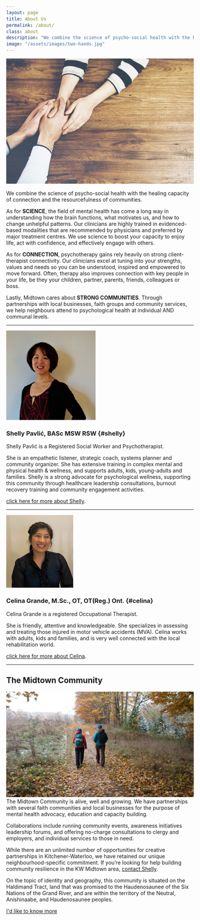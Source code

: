 ```yaml
---
layout: page
title: About Us
permalink: /about/
class: about
description: "We combine the science of psycho-social health with the healing capacity of connection and the resourcefulness of communities."
image: "/assets/images/two-hands.jpg"
---
```


<img src="/assets/images/two-hands.jpg" alt="" class="image-float float-right">

We combine the science of psycho-social health with the healing capacity of connection and the resourcefulness of communities.

As for **SCIENCE**, the field of mental health has come a long way in understanding how the brain functions, what motivates us, and how to change unhelpful patterns. Our clinicians are highly trained in evidenced-based modalities that are recommended by physicians and preferred by major treatment centres. We use science to boost your capacity to enjoy life, act with confidence, and effectively engage with others.

As for **CONNECTION**, psychotherapy gains rely heavily on strong client-therapist connectivity. Our clinicians excel at tuning into your strengths, values and needs so you can be understood, inspired and empowered to move forward. Often, therapy also improves connection with key people in your life, be they your children, partner, parents, friends, colleagues or boss.

Lastly, Midtown cares about **STRONG COMMUNITIES**. Through partnerships with local businesses, faith groups and community services, we help neighbours attend to psychological health at individual AND communal levels.

-------

<img src="/assets/images/shelly-1.jpg" alt="" style="max-width: 240px;" class="image-float float-left">

### Shelly Pavlić, BASc MSW RSW {#shelly}


Shelly Pavlić is a Registered Social Worker and Psychotherapist. 

She is an empathetic listener, strategic coach, systems planner and community organizer. She has extensive training in complex mental and physical health & wellness, and supports adults, kids, young-adults and families. Shelly is a strong advocate for psychological wellness, supporting this community through healthcare leadership consultations, burnout recovery training and community engagement activities.

[click here for more about Shelly](/about/shelly).

-------


<img src="/assets/images/celina2straight.jpg" alt="" style="max-width: 180px;" class="image-float float-right">

### Celina Grande, M.Sc., OT, OT(Reg.) Ont. {#celina}


Celina Grande is a registered Occupational Therapist. 

She is friendly, attentive and knowledgeable. She specializes in assessing and treating those injured in motor vehicle accidents (MVA). Celina works with adults, kids and families, and is very well connected with the local rehabilitation world.

[click here for more about Celina](/about/celina).

_______

## The Midtown Community

<img src="/assets/images/hiking.jpg" alt="" class="image-float float-left"> The Midtown Community is alive, well and growing. We have partnerships with several faith communities and local businesses for the purpose of mental health advocacy, education and capacity building. 

Collaborations include running community events, awareness initiatives leadership forums, and offering no-charge consultations to clergy and employers, and individual services to those in need.

While there are an unlimited number of opportunities for creative partnerships in Kitchener-Waterloo, we have retained our unique neighbourhood-specific commitment. If you’re looking for help building community resilience in the KW Midtown area, [contact Shelly](mailto:shelly@midtowncounselling.ca).

On the topic of identity and geography, this community is situated on the Haldimand Tract, land that was promised to the Haudenosaunee of the Six Nations of the Grand River, and are within the territory of the Neutral, Anishinaabe, and Haudenosaunee peoples.

<div class="callout-link"><a class="link-button" href="/contact/">I'd like to know more</a></div>